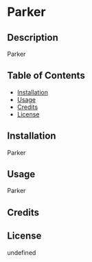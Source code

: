 # Parker

  ## Description 
  
Parker
  
  
  ## Table of Contents
  
  * [Installation](#installation)
  * [Usage](#usage)
  * [Credits](#credits)
  * [License](#license)
  
  
  ## Installation
  
  Parker
  
  
  ## Usage 

 Parker
  
  ## Credits
  
  
   
  ## License

  undefined


